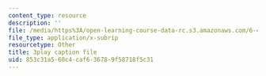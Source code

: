 ```yaml
---
content_type: resource
description: ''
file: /media/https%3A/open-learning-course-data-rc.s3.amazonaws.com/6-450-principles-of-digital-communications-i-fall-2006/853c31a560c4caf636789f58718f5c31_8PScXRfu2po.srt
file_type: application/x-subrip
resourcetype: Other
title: 3play caption file
uid: 853c31a5-60c4-caf6-3678-9f58718f5c31
---
```

